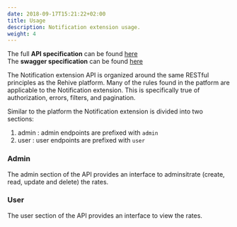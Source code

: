 ```yaml
---
date: 2018-09-17T15:21:22+02:00
title: Usage
description: Notification extension usage.
weight: 4
---
```


<aside class="notice">
The full <strong>API specification</strong> can be found <a href="https://notification.services.rehive.io">here</a>
</aside>

<aside class="notice">
The <strong>swagger specification</strong> can be found <a href="https://notification.services.rehive.io/swagger">here</a>
</aside>

The Notification extension API is organized around the same RESTful principles as the Rehive platform. Many of the rules found in the patform are applicable to the Notification extension. This is  specifically true of authorization, errors, filters, and pagination.

Similar to the platform the Notification extension is divided into two sections:

1. admin : admin endpoints are prefixed with `admin`
2. user : user endpoints are prefixed with `user`

### Admin

The admin section of the API provides an interface to adminsitrate (create, read, update and delete) the rates.

### User

The user section of the API provides an interface to view the rates.
